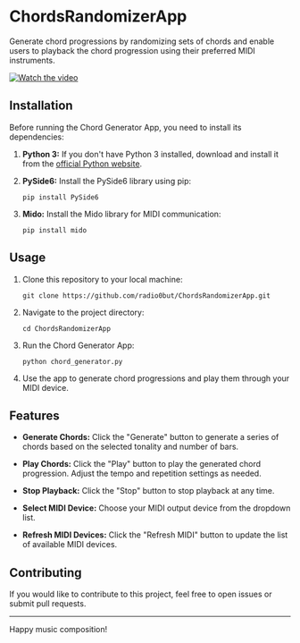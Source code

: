 # ChordsRandomizerApp
Generate chord progressions by randomizing sets of chords and enable users to playback the chord progression using their preferred MIDI instruments.



[![Watch the video](https://img.youtube.com/vi/3yXnuPFXqrU/hqdefault.jpg)](https://youtu.be/3yXnuPFXqrU)

## Installation

Before running the Chord Generator App, you need to install its dependencies:

1. **Python 3:** If you don't have Python 3 installed, download and install it from the [official Python website](https://www.python.org/downloads/).

2. **PySide6:** Install the PySide6 library using pip:

    ```
    pip install PySide6
    ```

3. **Mido:** Install the Mido library for MIDI communication:

    ```
    pip install mido
    ```

## Usage


1. Clone this repository to your local machine:

    ```
    git clone https://github.com/radio0but/ChordsRandomizerApp.git
    ```

2. Navigate to the project directory:

    ```
    cd ChordsRandomizerApp
    ```

3. Run the Chord Generator App:

    ```
    python chord_generator.py
    ```


4. Use the app to generate chord progressions and play them through your MIDI device.

## Features

- **Generate Chords:** Click the "Generate" button to generate a series of chords based on the selected tonality and number of bars.

- **Play Chords:** Click the "Play" button to play the generated chord progression. Adjust the tempo and repetition settings as needed.

- **Stop Playback:** Click the "Stop" button to stop playback at any time.

- **Select MIDI Device:** Choose your MIDI output device from the dropdown list.

- **Refresh MIDI Devices:** Click the "Refresh MIDI" button to update the list of available MIDI devices.

## Contributing

If you would like to contribute to this project, feel free to open issues or submit pull requests.

---

Happy music composition!
